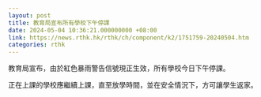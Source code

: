 ```yaml
---
layout: post
title: 教育局宣布所有學校下午停課
date: 2024-05-04 10:36:21.000000000 +08:00
link: https://news.rthk.hk/rthk/ch/component/k2/1751759-20240504.htm
categories: rthk
---
```


教育局宣布，由於紅色暴雨警告信號現正生效，所有學校今日下午停課。

正在上課的學校應繼續上課，直至放學時間，並在安全情況下，方可讓學生返家。
